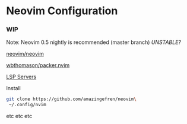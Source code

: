 # Neovim Configuration


### WIP

Note: Neovim 0.5 nightly is recommended (master branch) *UNSTABLE?*

[neovim/neovim](https://github.com/neovim/neovim)

[wbthomason/packer.nvim](https://github.com/wbthomason/packer.nvim)

[LSP Servers](https://github.com/neovim/nvim-lspconfig/blob/master/CONFIG.md)

Install
```bash
git clone https://github.com/amazingefren/neovim\
 ~/.config/nvim
```

etc etc etc
